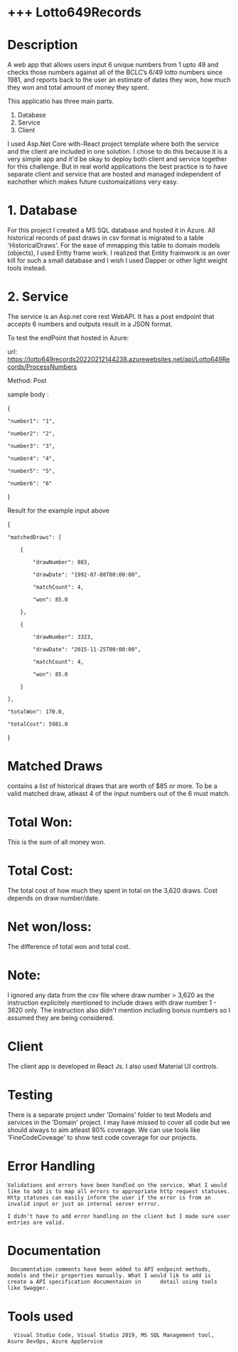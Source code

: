 # +++ Lotto649Records

# Description

A web app that allows users input 6 unique numbers from 1 upto 49 and checks those 
numbers against all of the BCLC’s 6/49 lotto numbers since 1981, and reports back to the user an 
estimate of dates they won, how much they won and total amount of money they spent.

This applicatio has three main parts.

1. Database
2. Service
3. Client

I used Asp.Net Core with-React project template where both the service and the client are included in one solution. I chose to do this because it is a very simple app and it'd be okay to deploy both client and service together for this challenge. But in real world applications the best practice is to have separate client and service that are hosted and managed independent of eachother which makes future customaizations very easy.

# 1. Database

For this project I created a MS SQL database and hosted it in Azure. All historical records of past draws in csv format is migrated to a table 'HistoricalDraws'. For the ease of mmapping this table to domain models (objects), I used Entty frame work. I realized that Entity fraimwork is an over kill for such a small database and I wish I used Dapper or other light weight tools instead.

 # 2. Service

The service is an Asp.net core rest WebAPI. It has a post endpoint that accepts 6 numbers and outputs result in a JSON format.

To test the endPoint that hosted in Azure:

url: https://lotto649records20220212144238.azurewebsites.net/api/Lotto649Records/ProcessNumbers

Method: Post

sample body :

{

    "number1": "1",
    
    "number2": "2",
    
    "number3": "3",
    
    "number4": "4",
    
    "number5": "5",
    
    "number6": "6"
    
}


Result for the example input above

{

    "matchedDraws": [
    
        {
        
            "drawNumber": 883,
            
            "drawDate": "1992-07-08T00:00:00",
            
            "matchCount": 4,
            
            "won": 85.0
            
        },
        
        {
        
            "drawNumber": 3323,
            
            "drawDate": "2015-11-25T00:00:00",
            
            "matchCount": 4,
            
            "won": 85.0
            
        }
        
    ],
    
    "totalWon": 170.0,
    
    "totalCost": 5981.0
    
}



# Matched Draws 

contains a list of historical draws that are worth of $85 or more. To be a valid matched draw, atleast 4 of the input numbers out of the 6 must match.

# Total Won: 

This is the sum of all money won.

# Total Cost: 

The total cost of how much they spent in total on the 3,620 draws. Cost depends on draw number/date.

# Net won/loss:

The difference of total won and total cost.

# Note:

I ignored any data from the csv file where draw number > 3,620 as the instruction explicitely mentioned to include draws with draw number 1 - 3620 only. The instruction also didn't mention including bonus numbers so I assumed they are being considered.

# Client

The client app is developed in React Js. I also used Material UI controls.

# Testing 
  
 There is a separate project under 'Domains' folder to test Models and services in the 'Domain' project. I may have missed to cover all code but we should always to aim atleast 80% coverage. We can use tools like 'FineCodeCoveage' to show test code coverage for our projects. 

# Error Handling
 
    Validations and errors have been handled on the service. What I would like to add is to map all errors to appropriate http request statuses. Http statuses can easily inform the user if the error is from an invalid input or just an internal server errror. 
    
    I didn't have to add error handling on the client but I made sure user entries are valid. 
 
 # Documentation
  
     Documentation comments have been added to API endpoint methods, models and their properties manually. What I would lik to add is create a API specification documentaion in      detail using tools like Swagger. 
     
 # Tools used
   
      Visual Studio Code, Visual Studio 2019, MS SQL Management tool, Asure DevOps, Azure AppService
